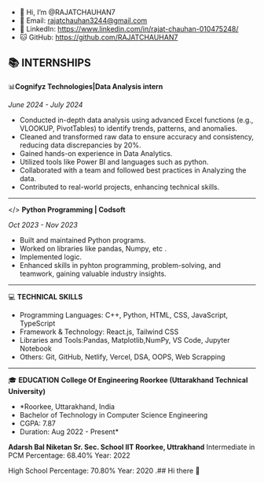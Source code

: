 - 👋 Hi, I’m @RAJATCHAUHAN7
- 📧 Email: rajatchauhan3244@gmail.com
- 💼 LinkedIn: https://www.linkedin.com/in/rajat-chauhan-010475248/
- 🐱 GitHub: https://github.com/RAJATCHAUHAN7

📚 INTERNSHIPS
-----------------------------------------------------------------------------------------------------------------
📊**Cognifyz Technologies|Data Analysis intern**

*June 2024 - July 2024*
- Conducted in-depth data analysis using advanced Excel functions (e.g., VLOOKUP, PivotTables) to identify trends, patterns, and anomalies.
- Cleaned and transformed raw data to ensure accuracy and consistency, reducing data discrepancies by 20%.
- Gained hands-on experience in Data Analytics.
- Utilized tools like Power BI and languages such as python.
- Collaborated with a team and followed best practices in Analyzing the data.
- Contributed to real-world projects, enhancing technical skills.
---------
   
</> **Python Programming | Codsoft**

*Oct 2023 - Nov 2023*

- Built and maintained Python programs.
- Worked on libraries like pandas, Numpy, etc .
- Implemented logic.
- Enhanced skills in pyhton programming, problem-solving, and teamwork, gaining valuable industry insights.

-----------------
💻 **TECHNICAL SKILLS**
- Programming Languages: C++, Python, HTML, CSS, JavaScript, TypeScript
- Framework & Technology: React.js, Tailwind CSS
- Libraries and Tools:Pandas, Matplotlib,NumPy, VS Code, Jupyter Notebook
- Others: Git, GitHub, Netlify, Vercel, DSA, OOPS, Web Scrapping

--------------
🎓 **EDUCATION**
**College Of Engineering Roorkee (Uttarakhand Technical University)**
- *Roorkee, Uttarakhand, India
- Bachelor of Technology in Computer Science Engineering
- CGPA: 7.87
- Duration: Aug 2022 - Present*

**Adarsh Bal Niketan Sr. Sec. School IIT Roorkee, Uttrakhand**
Intermediate in PCM
Percentage: 68.40%
Year: 2022

High School
Percentage: 70.80%
Year: 2020
.## Hi there 👋
<!---
RAJATCHAUHAN7/RAJATCHAUHAN7 is a ✨ special ✨ repository because its `README.md` (this file) appears on your GitHub profile.
You can click the Preview link to take a look at your changes.
--->
